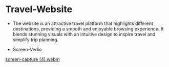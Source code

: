 # Travel-Website

- The website is an attractive travel platform that highlights different destinations, providing a smooth and enjoyable browsing experience. It blends stunning visuals with an intuitive design to inspire travel and simplify trip planning.

- Screen-Vedio

[screen-capture (4).webm](https://github.com/user-attachments/assets/27e909b4-de30-4834-aad4-8b0fdf53f7f1)

 
